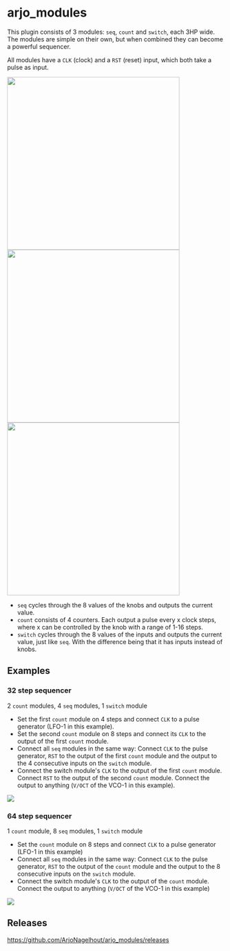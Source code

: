 # arjo_modules

This plugin consists of 3 modules: `seq`, `count` and `switch`, each 3HP wide. 
The modules are simple on their own, but when combined they can become a powerful sequencer. 

All modules have a `CLK` (clock) and a `RST` (reset) input, which both take a pulse as input. 


<img src="https://i.imgur.com/xLtNqpK.png" height="400"> <img src="https://i.imgur.com/Ln6EuhC.png" height="400"> <img src="https://i.imgur.com/FZLgVO9.png" height="400">

- `seq` cycles through the 8 values of the knobs and outputs the current value. 
- `count` consists of 4 counters. Each output a pulse every x clock steps, where x can be controlled by the knob with a range of 1-16 steps. 
- `switch` cycles through the 8 values of the inputs and outputs the current value, just like `seq`. With the difference being that it has inputs instead of knobs. 

## Examples

### 32 step sequencer
2 `count` modules, 4 `seq` modules, 1 `switch` module

- Set the first `count` module on 4 steps and connect `CLK` to a pulse generator (LFO-1 in this example). 
- Set the second `count` module on 8 steps and connect its `CLK` to the output of the first `count` module. 
- Connect all `seq` modules in the same way: Connect `CLK` to the pulse generator, `RST` to the output of the first `count` module and the output to the 4 consecutive inputs on the `switch` module.
- Connect the switch module's `CLK` to the output of the first `count` module. Connect `RST` to the output of the second `count` module. Connect the output to anything (`V/OCT` of the VCO-1 in this example). 

![](https://i.imgur.com/h9fDwUI.jpg)

### 64 step sequencer
1 `count` module, 8 `seq` modules, 1 `switch` module

- Set the `count` module on 8 steps and connect `CLK` to a pulse generator (LFO-1 in this example)
- Connect all `seq` modules in the same way: Connect `CLK` to the pulse generator, `RST` to the output of the `count` module and the output to the 8 consecutive inputs on the `switch` module. 
- Connect the switch module's `CLK` to the output of the `count` module. Connect the output to anything (`V/OCT` of the VCO-1 in this example)

![](https://i.imgur.com/C8cd63O.jpg)
## Releases
https://github.com/ArjoNagelhout/arjo_modules/releases
